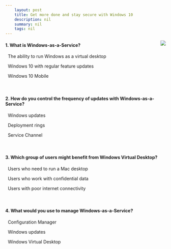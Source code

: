 ```yaml
---
    layout: post
    title: Get more done and stay secure with Windows 10 
    description: nil
    summary: nil
    tags: nil
---
```



 <a target="_blank" href="https://docs.microsoft.com/en-us/learn/modules/get-done-stay-secure-with-windows-10/7-knowledge-check/"><i class="fas fa-external-link-alt"></i> </a>
 <img align="right" src="https://docs.microsoft.com/en-us/learn/achievements/get-more-done-and-stay-secure-with-windows-10.svg">
####  1. What is Windows-as-a-Service?


<i class='far fa-square'></i> &nbsp;&nbsp;The ability to run Windows as a virtual desktop

<i class='fas fa-check-square' style='color: Dodgerblue;'></i> &nbsp;&nbsp;Windows 10 with regular feature updates

<i class='far fa-square'></i> &nbsp;&nbsp;Windows 10 Mobile
<br />
<br />
<br />

####  2. How do you  control the frequency of updates with Windows-as-a-Service?


<i class='far fa-square'></i> &nbsp;&nbsp;Windows updates

<i class='far fa-square'></i> &nbsp;&nbsp;Deployment rings

<i class='fas fa-check-square' style='color: Dodgerblue;'></i> &nbsp;&nbsp;Service Channel
<br />
<br />
<br />

####  3. Which group of users might benefit from Windows Virtual Desktop?


<i class='far fa-square'></i> &nbsp;&nbsp;Users who need to run a Mac desktop

<i class='fas fa-check-square' style='color: Dodgerblue;'></i> &nbsp;&nbsp;Users who work with confidential data

<i class='far fa-square'></i> &nbsp;&nbsp;Users with poor internet connectivity
<br />
<br />
<br />

####  4. What would you use to manage Windows-as-a-Service?


<i class='fas fa-check-square' style='color: Dodgerblue;'></i> &nbsp;&nbsp;Configuration Manager

<i class='far fa-square'></i> &nbsp;&nbsp;Windows updates

<i class='far fa-square'></i> &nbsp;&nbsp;Windows Virtual Desktop
<br />
<br />
<br />
